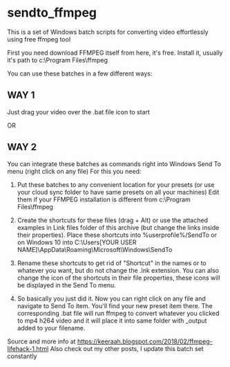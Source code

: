 # sendto_ffmpeg
This is a set of Windows batch scripts for converting video effortlessly using free ffmpeg tool

First you need download FFMPEG itself from here, it's free.
Install it, usually it's path to c:\Program Files\ffmpeg

You can use these batches in a few different ways:

## WAY 1
Just drag your video over the .bat file icon to start

OR

## WAY 2
You can integrate these batches as commands right into Windows Send To menu (right click on any file)
For this you need:

1. Put these batches to any convenient location for your presets (or use your cloud sync folder to have same presets on all your machines)
Edit them if your FFMPEG installation is different from c:\Program Files\ffmpeg

2. Create the shortcuts for these files (drag + Alt) or use the attached examples in Link files folder of this archive (but change the links inside their properties).
Place these shortcuts into %userprofile%/SendTo or on Windows 10 into C:\Users\[YOUR USER NAME]\AppData\Roaming\Microsoft\Windows\SendTo

3. Rename these shortcuts to get rid of "Shortcut" in the names or to whatever you want, but do not change the .lnk extension.
You can also change the icon of the shortcuts in their file properties, these icons will be displayed in the Send To menu.

4. So basically you just did it. Now you can right click on any file and navigate to Send To item.
You'll find your new preset item there. The corresponding .bat file will run ffmpeg to convert whatever you clicked to mp4 h264 video
and it will place it into same folder with _output added to your filename.

Source and more info at https://keeraah.blogspot.com/2018/02/ffmpeg-lifehack-1.html
Also check out my other posts, I update this batch set constantly

